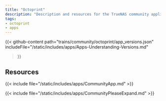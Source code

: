 ```yaml
---
title: "Octoprint"
description: "Description and resources for the TrueNAS community application called Octoprint."
tags:
- octoprint
- apps
---
```


{{< github-content 
    path="trains/community/octoprint/app_versions.json"
	includeFile="/static/includes/apps/Apps-Understanding-Versions.md"
>}}

## Resources

{{< include file="/static/includes/apps/CommunityApp.md" >}}

{{< include file="/static/includes/apps/CommunityPleaseExpand.md" >}}

<!--
<div class="docs-sections">

{{< doc-card title="<appname> Deployments" link="/resources/"
descr="How to deploy and configure the <appname> app." >}}

</div>
-->
